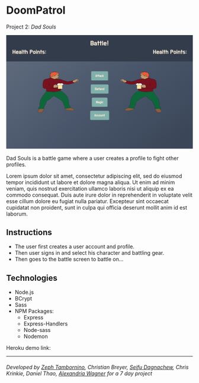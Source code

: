 # DoomPatrol

Project 2: _Dad Souls_

![Dad Souls](/public/images/game_Screen.png)

Dad Souls is a battle game where a user creates a profile to fight other profiles.

Lorem ipsum dolor sit amet, consectetur adipiscing elit, sed do eiusmod tempor incididunt ut labore et dolore magna aliqua. Ut enim ad minim veniam, quis nostrud exercitation ullamco laboris nisi ut aliquip ex ea commodo consequat. Duis aute irure dolor in reprehenderit in voluptate velit esse cillum dolore eu fugiat nulla pariatur. Excepteur sint occaecat cupidatat non proident, sunt in culpa qui officia deserunt mollit anim id est laborum.

## Instructions

- The user first creates a user account and profile.
- Then user signs in and select his character and battling gear.
- Then goes to the battle screen to battle on...

## Technologies

- Node.js
- BCrypt
- Sass
- NPM Packages:
  - Express
  - Express-Handlers
  - Node-sass
  - Nodemon

Heroku demo link:

---

###### Developed by [Zeph Tambornino](https://zefraine.github.io/My-Porfolio/), Christian Breyer, [Seifu Dagnachew](https://dagnachew.github.io/Responsive-Portfolio/), Chris Krinkie, Daniel Thao, [Alexandria Wagner](https://alexandriamw.github.io/Responsive-Portfolio/) for a 7 day project
